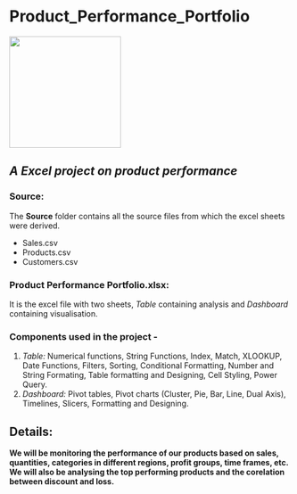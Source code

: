 # Product_Performance_Portfolio
<img src="https://uxwing.com/wp-content/themes/uxwing/download/logistics-shipping-delivery/search-product-icon.png" width=200 height=200>

## *A Excel project on product performance*</br>

### Source:
The **Source** folder contains all the source files from which the excel sheets were derived. <br>
* Sales.csv <br>
* Products.csv <br>
* Customers.csv </br>

### **Product Performance Portfolio.xlsx**:
It is the excel file with two sheets, *Table* containing analysis and *Dashboard* containing visualisation. </br>

### Components used in the project -
1. *Table:*
Numerical functions, String Functions, Index, Match, XLOOKUP, Date Functions, Filters, Sorting, Conditional Formatting, Number and String Formating, Table formatting and Designing, Cell Styling, Power Query.
2. *Dashboard:*
Pivot tables, Pivot charts (Cluster, Pie, Bar, Line, Dual Axis), Timelines, Slicers, Formatting and Designing.

## Details:
**We will be monitoring the performance of our products based on sales, quantities, categories in different regions, profit groups, time frames, etc. We will also be analysing the top performing products and the corelation between discount and loss.**
